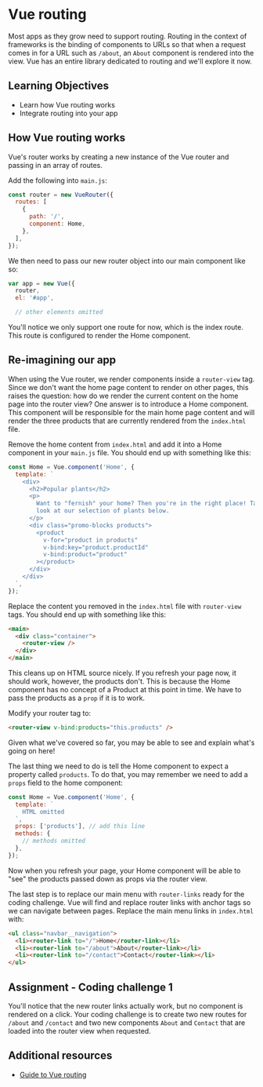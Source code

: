 # Vue routing

Most apps as they grow need to support routing. Routing in the context of frameworks is the binding of components to URLs so that when a request comes in for a URL such as `/about`, an `About` component is rendered into the view. Vue has an entire library dedicated to routing and we'll explore it now.

## Learning Objectives

- Learn how Vue routing works
- Integrate routing into your app

## How Vue routing works

Vue's router works by creating a new instance of the Vue router and passing in an array of routes.

Add the following into `main.js`:

```javascript
const router = new VueRouter({
  routes: [
    {
      path: '/',
      component: Home,
    },
  ],
});
```

We then need to pass our new router object into our main component like so:

```javascript
var app = new Vue({
  router,
  el: '#app',

  // other elements omitted
```

You'll notice we only support one route for now, which is the index route. This route is configured to render the Home component.

## Re-imagining our app

When using the Vue router, we render components inside a `router-view` tag. Since we don't want the home page content to render on other pages, this raises the question: how do we render the current content on the home page into the router view? One answer is to introduce a Home component. This component will be responsible for the main home page content and will render the three products that are currently rendered from the `index.html` file.

Remove the home content from `index.html` and add it into a Home component in your `main.js` file. You should end up with something like this:

```javascript
const Home = Vue.component('Home', {
  template: `
    <div>
      <h2>Popular plants</h2>
      <p>
        Want to "fernish" your home? Then you're in the right place! Take a
        look at our selection of plants below.
      </p>
      <div class="promo-blocks products">
        <product
          v-for="product in products"
          v-bind:key="product.productId"
          v-bind:product="product"
        ></product>
      </div>
    </div>
  `,
});
```

Replace the content you removed in the `index.html` file with `router-view` tags. You should end up with something like this:

```html
<main>
  <div class="container">
    <router-view />
  </div>
</main>
```

This cleans up on HTML source nicely. If you refresh your page now, it should work, however, the products don't. This is because the Home component has no concept of a Product at this point in time. We have to pass the products as a `prop` if it is to work.

Modify your router tag to:

```html
<router-view v-bind:products="this.products" />
```

Given what we've covered so far, you may be able to see and explain what's going on here!

The last thing we need to do is tell the Home component to expect a property called `products`. To do that, you may remember we need to add a `props` field to the home component:

```javascript
const Home = Vue.component('Home', {
  template: `
    HTML omitted
  `,
  props: ['products'], // add this line
  methods: {
    // methods omitted
  },
});
```

Now when you refresh your page, your Home component will be able to "see" the products passed down as props via the router view.

The last step is to replace our main menu with `router-links` ready for the coding challenge. Vue will find and replace router links with anchor tags so we can navigate between pages. Replace the main menu links in `index.html` with:

```html
<ul class="navbar__navigation">
  <li><router-link to="/">Home</router-link></li>
  <li><router-link to="/about">About</router-link></li>
  <li><router-link to="/contact">Contact</router-link></li>
</ul>
```

## Assignment - Coding challenge 1

You'll notice that the new router links actually work, but no component is rendered on a click. Your coding challenge is to create two new routes for `/about` and `/contact` and two new components `About` and `Contact` that are loaded into the router view when requested.

## Additional resources

- [Guide to Vue routing](https://router.vuejs.org/guide/#javascript)
